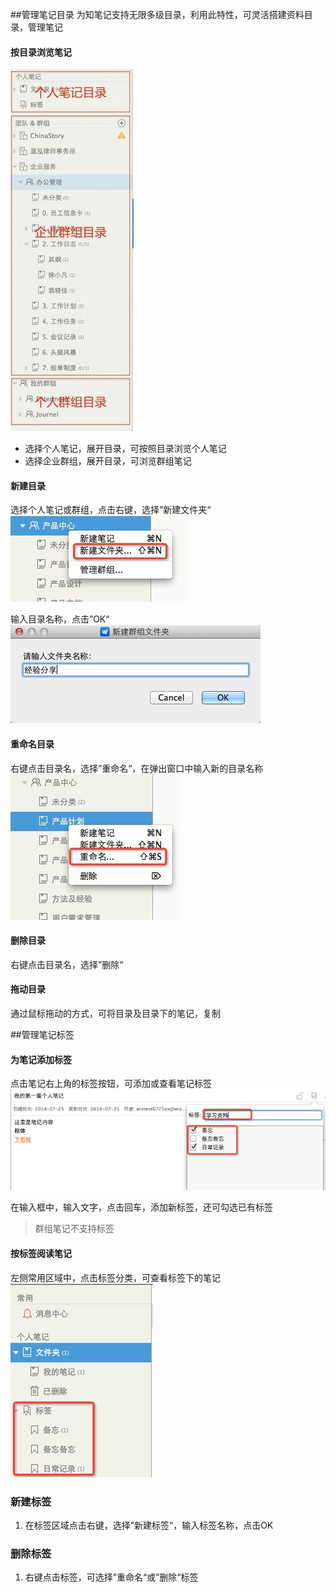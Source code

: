 ##管理笔记目录
为知笔记支持无限多级目录，利用此特性，可灵活搭建资料目录，管理笔记
#### 按目录浏览笔记
![目录浏览](img\manage-catalog.png)
 * 选择个人笔记，展开目录，可按照目录浏览个人笔记
 * 选择企业群组，展开目录，可浏览群组笔记

#### 新建目录
选择个人笔记或群组，点击右键，选择”新建文件夹“
![新建目录](img\manage-new.png)

输入目录名称，点击”OK“
![目录名称](img\manage-catalogName.png)

#### 重命名目录
右键点击目录名，选择”重命名“，在弹出窗口中输入新的目录名称
![重命名](img\manage-rename.png)

#### 删除目录
右键点击目录名，选择”删除“

#### 拖动目录
通过鼠标拖动的方式，可将目录及目录下的笔记，复制

##管理笔记标签

#### 为笔记添加标签
点击笔记右上角的标签按钮，可添加或查看笔记标签
![添加标签](img\manage-addTag.png)

   在输入框中，输入文字，点击回车，添加新标签，还可勾选已有标签
> 群组笔记不支持标签

#### 按标签阅读笔记
左侧常用区域中，点击标签分类，可查看标签下的笔记
![标签浏览](img\manage-tagRead.png)

### 新建标签
1. 在标签区域点击右键，选择”新建标签“，输入标签名称，点击OK


### 删除标签
1. 右键点击标签，可选择”重命名“或”删除“标签



